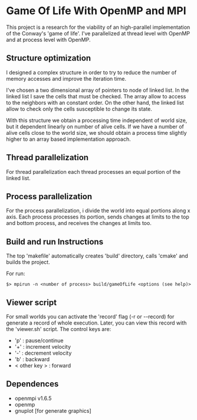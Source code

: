 Game Of Life With OpenMP and MPI
================================
This project is a research for the viability of an high-parallel implementation
of the Conway's 'game of life'. I've parallelized at thread level with OpenMP
and at process level with OpenMP.

Structure optimization
----------------------
I designed a complex structure in order to try to reduce the number of memory
accesses and improve the iteration time.

I've chosen a two dimensional array of pointers to node of linked list. In the
linked list I save the cells that must be checked. The array allow to access to
the neighbors with an constant order. On the other hand, the linked list allow
to check only the cells susceptible to change its state.

With this structure we obtain a processing time independent of world size, but
it dependent linearly on number of alive cells. If we have a number of alive
cells close to the world size, we should obtain a process time slightly higher
to an array based implementation approach.

Thread parallelization
----------------------
For thread parallelization each thread processes an equal portion of the linked
list.

Process parallelization
-----------------------
For the process parallelization, i divide the world into equal portions along x
axis. Each process processes its portion, sends changes at limits to the top
and bottom process, and receives the changes at limits too.

Build and run Instructions
--------------------------
The top 'makefile' automatically creates 'build' directory, calls 'cmake' and
builds the project.

For run:
```
$> mpirun -n <number of process> build/gameOfLife <options (see help)>
```

Viewer script
-------------
For small worlds you can activate the 'record' flag (-r or --record) for
generate a record of whole execution. Later, you can view this record with the
'viewer.sh' script. The control keys are:

* 'p' : pause/continue
* '+' : increment velocity
* '-' : decrement velocity
* 'b' : backward
* < other key > : forward

Dependences
-----------
* openmpi v1.6.5
* openmp
* gnuplot [for generate graphics]
